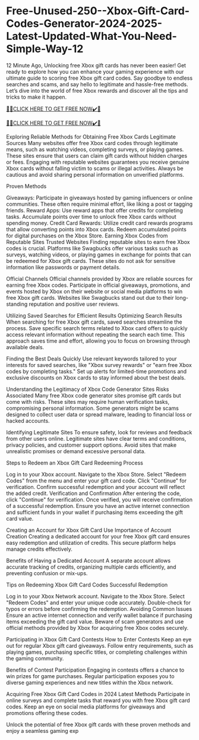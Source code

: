 # Free-Unused-250--Xbox-Gift-Card-Codes-Generator-2024-2025-Latest-Updated-What-You-Need-Simple-Way-12
12 Minute Ago, Unlocking free Xbox gift cards has never been easier! Get ready to explore how you can enhance your gaming experience with our ultimate guide to scoring free Xbox gift card codes. Say goodbye to endless searches and scams, and say hello to legitimate and hassle-free methods. Let’s dive into the world of free Xbox rewards and discover all the tips and tricks to make it happen.

[🎁🎁CLICK HERE TO GET FREE NOW✔️🎁](https://www.footlogix.com/Footlogix/media/Before-and-After/allgiftrafisarkar.html)

[🎁🎁CLICK HERE TO GET FREE NOW✔️🎁](https://www.footlogix.com/Footlogix/media/Before-and-After/allgiftrafisarkar.html)


Exploring Reliable Methods for Obtaining Free Xbox Cards Legitimate Sources Many websites offer free Xbox card codes through legitimate means, such as watching videos, completing surveys, or playing games. These sites ensure that users can claim gift cards without hidden charges or fees. Engaging with reputable websites guarantees you receive genuine Xbox cards without falling victim to scams or illegal activities. Always be cautious and avoid sharing personal information on unverified platforms.

Proven Methods

Giveaways: Participate in giveaways hosted by gaming influencers or online communities. These often require minimal effort, like liking a post or tagging friends. Reward Apps: Use reward apps that offer credits for completing tasks. Accumulate points over time to unlock free Xbox cards without spending money. Credit Card Rewards: Utilize credit card rewards programs that allow converting points into Xbox cards. Redeem accumulated points for digital purchases on the Xbox Store. Earning Xbox Codes from Reputable Sites Trusted Websites Finding reputable sites to earn free Xbox codes is crucial. Platforms like Swagbucks offer various tasks such as surveys, watching videos, or playing games in exchange for points that can be redeemed for Xbox gift cards. These sites do not ask for sensitive information like passwords or payment details.

Official Channels Official channels provided by Xbox are reliable sources for earning free Xbox codes. Participate in official giveaways, promotions, and events hosted by Xbox on their website or social media platforms to win free Xbox gift cards. Websites like Swagbucks stand out due to their long-standing reputation and positive user reviews.

Utilizing Saved Searches for Efficient Results Optimizing Search Results When searching for free Xbox gift cards, saved searches streamline the process. Save specific search terms related to Xbox card offers to quickly access relevant information without repeating the search each time. This approach saves time and effort, allowing you to focus on browsing through available deals.

Finding the Best Deals Quickly Use relevant keywords tailored to your interests for saved searches, like "Xbox survey rewards" or "earn free Xbox codes by completing tasks." Set up alerts for limited-time promotions and exclusive discounts on Xbox cards to stay informed about the best deals.

Understanding the Legitimacy of Xbox Code Generator Sites Risks Associated Many free Xbox code generator sites promise gift cards but come with risks. These sites may require human verification tasks, compromising personal information. Some generators might be scams designed to collect user data or spread malware, leading to financial loss or hacked accounts.

Identifying Legitimate Sites To ensure safety, look for reviews and feedback from other users online. Legitimate sites have clear terms and conditions, privacy policies, and customer support options. Avoid sites that make unrealistic promises or demand excessive personal data.

Steps to Redeem an Xbox Gift Card Redeeming Process

Log in to your Xbox account. Navigate to the Xbox Store. Select "Redeem Codes" from the menu and enter your gift card code. Click "Continue" for verification. Confirm successful redemption and your account will reflect the added credit. Verification and Confirmation After entering the code, click "Continue" for verification. Once verified, you will receive confirmation of a successful redemption. Ensure you have an active internet connection and sufficient funds in your wallet if purchasing items exceeding the gift card value.

Creating an Account for Xbox Gift Card Use Importance of Account Creation Creating a dedicated account for your free Xbox gift card ensures easy redemption and utilization of credits. This secure platform helps manage credits effectively.

Benefits of Having a Dedicated Account A separate account allows accurate tracking of credits, organizing multiple cards efficiently, and preventing confusion or mix-ups.

Tips on Redeeming Xbox Gift Card Codes Successful Redemption

Log in to your Xbox Network account. Navigate to the Xbox Store. Select "Redeem Codes" and enter your unique code accurately. Double-check for typos or errors before confirming the redemption. Avoiding Common Issues Ensure an active internet connection and verify wallet balance if purchasing items exceeding the gift card value. Beware of scam generators and use official methods provided by Xbox for acquiring free Xbox codes securely.

Participating in Xbox Gift Card Contests How to Enter Contests Keep an eye out for regular Xbox gift card giveaways. Follow entry requirements, such as playing games, purchasing specific titles, or completing challenges within the gaming community.

Benefits of Contest Participation Engaging in contests offers a chance to win prizes for game purchases. Regular participation exposes you to diverse gaming experiences and new titles within the Xbox network.

Acquiring Free Xbox Gift Card Codes in 2024 Latest Methods Participate in online surveys and complete tasks that reward you with free Xbox gift card codes. Keep an eye on social media platforms for giveaways and promotions offering these codes.

Unlock the potential of free Xbox gift cards with these proven methods and enjoy a seamless gaming exp
